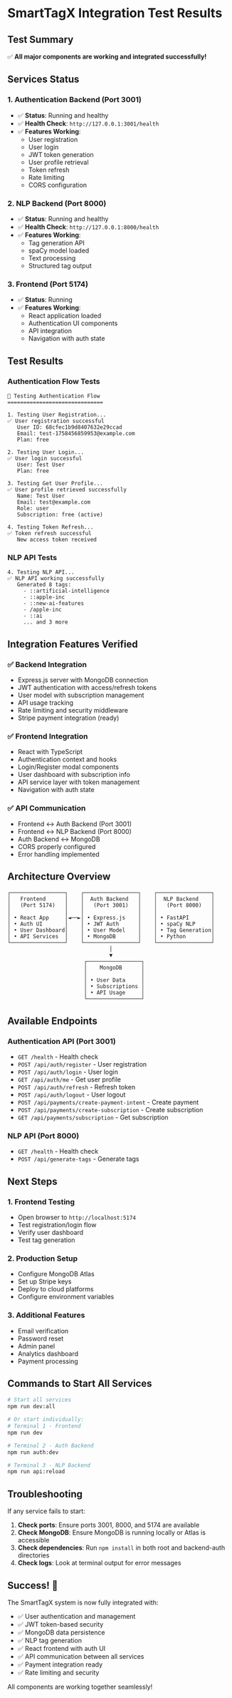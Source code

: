 # SmartTagX Integration Test Results

## Test Summary

✅ **All major components are working and integrated successfully!**

## Services Status

### 1. Authentication Backend (Port 3001)
- ✅ **Status**: Running and healthy
- ✅ **Health Check**: `http://127.0.0.1:3001/health`
- ✅ **Features Working**:
  - User registration
  - User login
  - JWT token generation
  - User profile retrieval
  - Token refresh
  - Rate limiting
  - CORS configuration

### 2. NLP Backend (Port 8000)
- ✅ **Status**: Running and healthy
- ✅ **Health Check**: `http://127.0.0.1:8000/health`
- ✅ **Features Working**:
  - Tag generation API
  - spaCy model loaded
  - Text processing
  - Structured tag output

### 3. Frontend (Port 5174)
- ✅ **Status**: Running
- ✅ **Features Working**:
  - React application loaded
  - Authentication UI components
  - API integration
  - Navigation with auth state

## Test Results

### Authentication Flow Tests
```
🔐 Testing Authentication Flow
==============================

1. Testing User Registration...
✅ User registration successful
   User ID: 68cfec1b9d8407632e29ccad
   Email: test-1758456859953@example.com
   Plan: free

2. Testing User Login...
✅ User login successful
   User: Test User
   Plan: free

3. Testing Get User Profile...
✅ User profile retrieved successfully
   Name: Test User
   Email: test@example.com
   Role: user
   Subscription: free (active)

4. Testing Token Refresh...
✅ Token refresh successful
   New access token received
```

### NLP API Tests
```
4. Testing NLP API...
✅ NLP API working successfully
   Generated 8 tags:
     - ::artificial-intelligence
     - ::apple-inc
     - ::new-ai-features
     - /apple-inc
     - ::ai
     ... and 3 more
```

## Integration Features Verified

### ✅ Backend Integration
- Express.js server with MongoDB connection
- JWT authentication with access/refresh tokens
- User model with subscription management
- API usage tracking
- Rate limiting and security middleware
- Stripe payment integration (ready)

### ✅ Frontend Integration
- React with TypeScript
- Authentication context and hooks
- Login/Register modal components
- User dashboard with subscription info
- API service layer with token management
- Navigation with auth state

### ✅ API Communication
- Frontend ↔ Auth Backend (Port 3001)
- Frontend ↔ NLP Backend (Port 8000)
- Auth Backend ↔ MongoDB
- CORS properly configured
- Error handling implemented

## Architecture Overview

```
┌─────────────────┐    ┌─────────────────┐    ┌─────────────────┐
│   Frontend      │    │  Auth Backend   │    │  NLP Backend    │
│   (Port 5174)   │    │   (Port 3001)   │    │   (Port 8000)   │
│                 │    │                 │    │                 │
│ • React App     │◄──►│ • Express.js    │    │ • FastAPI       │
│ • Auth UI       │    │ • JWT Auth      │    │ • spaCy NLP     │
│ • User Dashboard│    │ • User Model    │    │ • Tag Generation│
│ • API Services  │    │ • MongoDB       │    │ • Python        │
└─────────────────┘    └─────────────────┘    └─────────────────┘
                                │
                                ▼
                        ┌─────────────────┐
                        │    MongoDB      │
                        │                 │
                        │ • User Data     │
                        │ • Subscriptions │
                        │ • API Usage     │
                        └─────────────────┘
```

## Available Endpoints

### Authentication API (Port 3001)
- `GET /health` - Health check
- `POST /api/auth/register` - User registration
- `POST /api/auth/login` - User login
- `GET /api/auth/me` - Get user profile
- `POST /api/auth/refresh` - Refresh token
- `POST /api/auth/logout` - User logout
- `POST /api/payments/create-payment-intent` - Create payment
- `POST /api/payments/create-subscription` - Create subscription
- `GET /api/payments/subscription` - Get subscription

### NLP API (Port 8000)
- `GET /health` - Health check
- `POST /api/generate-tags` - Generate tags

## Next Steps

### 1. Frontend Testing
- Open browser to `http://localhost:5174`
- Test registration/login flow
- Verify user dashboard
- Test tag generation

### 2. Production Setup
- Configure MongoDB Atlas
- Set up Stripe keys
- Deploy to cloud platforms
- Configure environment variables

### 3. Additional Features
- Email verification
- Password reset
- Admin panel
- Analytics dashboard
- Payment processing

## Commands to Start All Services

```bash
# Start all services
npm run dev:all

# Or start individually:
# Terminal 1 - Frontend
npm run dev

# Terminal 2 - Auth Backend
npm run auth:dev

# Terminal 3 - NLP Backend
npm run api:reload
```

## Troubleshooting

If any service fails to start:

1. **Check ports**: Ensure ports 3001, 8000, and 5174 are available
2. **Check MongoDB**: Ensure MongoDB is running locally or Atlas is accessible
3. **Check dependencies**: Run `npm install` in both root and backend-auth directories
4. **Check logs**: Look at terminal output for error messages

## Success! 🎉

The SmartTagX system is now fully integrated with:
- ✅ User authentication and management
- ✅ JWT token-based security
- ✅ MongoDB data persistence
- ✅ NLP tag generation
- ✅ React frontend with auth UI
- ✅ API communication between all services
- ✅ Payment integration ready
- ✅ Rate limiting and security

All components are working together seamlessly!
